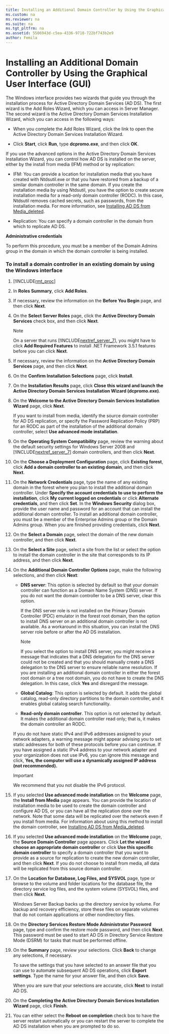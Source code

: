 ```yaml
---
title: Installing an Additional Domain Controller by Using the Graphical User Interface (GUI)
ms.custom: na
ms.reviewer: na
ms.suite: na
ms.tgt_pltfrm: na
ms.assetid: 5506943d-c5ea-4336-9718-722bf743b2e9
author: Femila
---
```

# Installing an Additional Domain Controller by Using the Graphical User Interface (GUI)
  The Windows interface provides two wizards that guide you through the installation process for Active Directory Domain Services \(AD DS\). The first wizard is the Add Roles Wizard, which you can access in Server Manager. The second wizard is the Active Directory Domain Services Installation Wizard, which you can access in the following ways:  
  
-   When you complete the Add Roles Wizard, click the link to open the Active Directory Domain Services Installation Wizard.  
  
-   Click **Start**, click **Run**, type **dcpromo.exe**, and then click **OK**.  
  
 If you use the advanced options in the Active Directory Domain Services Installation Wizard, you can control how AD DS is installed on the server, either by the install from media \(IFM\) method or by replication:  
  
-   IFM: You can provide a location for installation media that you have created with Ntdsutil.exe or that you have restored from a backup of a similar domain controller in the same domain. If you create the installation media by using Ntdsutil, you have the option to create secure installation media for a read\-only domain controller \(RODC\). In this case, Ntdsutil removes cached secrets, such as passwords, from the installation media. For more information, see [Installing AD DS from Media_deleted](../Topic/Installing-AD-DS-from-Media_deleted.md).  
  
-   Replication: You can specify a domain controller in the domain from which to replicate AD DS.  
  
 **Administrative credentials**  
  
 To perform this procedure, you must be a member of the Domain Admins group in the domain in which the domain controller is being installed.  
  
### To install a domain controller in an existing domain by using the Windows interface  
  
1.  [!INCLUDE[rmt_proc](../Token/rmt_proc_md.md)]  
  
2.  In **Roles Summary**, click **Add Roles**.  
  
3.  If necessary, review the information on the **Before You Begin** page, and then click **Next**.  
  
4.  On the **Select Server Roles** page, click the **Active Directory Domain Services** check box, and then click **Next**.  
  
    > [!NOTE]  
    >  On a server that runs [!INCLUDE[nextref_server_7](../Token/nextref_server_7_md.md)], you might have to click **Add Required Features** to install .NET Framework 3.5.1 features before you can click **Next**.  
  
5.  If necessary, review the information on the **Active Directory Domain Services** page, and then click **Next**.  
  
6.  On the **Confirm Installation Selections** page, click **Install**.  
  
7.  On the **Installation Results** page, click **Close this wizard and launch the Active Directory Domain Services Installation Wizard \(dcpromo.exe\)**.  
  
8.  On the **Welcome to the Active Directory Domain Services Installation Wizard** page, click **Next**.  
  
     If you want to install from media, identify the source domain controller for AD DS replication, or specify the Password Replication Policy \(PRP\) for an RODC as part of the installation of the additional domain controller, select **Use advanced mode installation**.  
  
9. On the **Operating System Compatibility** page, review the warning about the default security settings for Windows Server 2008 and [!INCLUDE[nextref_server_7](../Token/nextref_server_7_md.md)] domain controllers, and then click **Next**.  
  
10. On the **Choose a Deployment Configuration** page, click **Existing forest**, click **Add a domain controller to an existing domain**, and then click **Next**.  
  
11. On the **Network Credentials** page, type the name of any existing domain in the forest where you plan to install the additional domain controller. Under **Specify the account credentials to use to perform the installation**, click **My current logged on credentials** or click **Alternate credentials**, and then click **Set**. In the **Windows Security** dialog box, provide the user name and password for an account that can install the additional domain controller. To install an additional domain controller, you must be a member of the Enterprise Admins group or the Domain Admins group. When you are finished providing credentials, click **Next**.  
  
12. On the **Select a Domain** page, select the domain of the new domain controller, and then click **Next**.  
  
13. On the **Select a Site** page, select a site from the list or select the option to install the domain controller in the site that corresponds to its IP address, and then click **Next**.  
  
14. On the **Additional Domain Controller Options** page, make the following selections, and then click **Next**:  
  
    -   **DNS server**: This option is selected by default so that your domain controller can function as a Domain Name System \(DNS\) server. If you do not want the domain controller to be a DNS server, clear this option.  
  
         If the DNS server role is not installed on the Primary Domain Controller \(PDC\) emulator in the forest root domain, then the option to install DNS server on an additional domain controller is not available. As a workaround in this situation, you can install the DNS server role before or after the AD DS installation.  
  
        > [!NOTE]  
        >  If you select the option to install DNS server, you might receive a message that indicates that a DNS delegation for the DNS server could not be created and that you should manually create a DNS delegation to the DNS server to ensure reliable name resolution. If you are installing an additional domain controller in either the forest root domain or a tree root domain, you do not have to create the DNS delegation. In this case, click **Yes** and disregard the message.  
  
    -   **Global Catalog**: This option is selected by default. It adds the global catalog, read\-only directory partitions to the domain controller, and it enables global catalog search functionality.  
  
    -   **Read\-only domain controller**. This option is not selected by default. It makes the additional domain controller read only; that is, it makes the domain controller an RODC.  
  
     If you do not have static IPv4 and IPv6 addresses assigned to your network adapters, a warning message might appear advising you to set static addresses for both of these protocols before you can continue. If you have assigned a static IPv4 address to your network adapter and your organization does not use IPv6, you can ignore this message and click, **Yes, the computer will use a dynamically assigned IP address \(not recommended\).**  
  
    > [!IMPORTANT]  
    >  We recommend that you not disable the IPv6 protocol.  
  
15. If you selected **Use advanced mode installation** on the **Welcome** page, the **Install from Media** page appears. You can provide the location of installation media to be used to create the domain controller and configure AD DS, or you can have all the replication done over the network. Note that some data will be replicated over the network even if you install from media. For information about using this method to install the domain controller, see [Installing AD DS from Media_deleted](../Topic/Installing-AD-DS-from-Media_deleted.md).  
  
16. If you selected **Use advanced mode installation** on the **Welcome** page, the **Source Domain Controller** page appears. Click **Let the wizard choose an appropriate domain controller** or click **Use this specific domain controller** to specify a domain controller that you want to provide as a source for replication to create the new domain controller, and then click **Next**. If you do not choose to install from media, all data will be replicated from this source domain controller.  
  
17. On the **Location for Database, Log Files, and SYSVOL** page, type or browse to the volume and folder locations for the database file, the directory service log files, and the system volume \(SYSVOL\) files, and then click **Next**.  
  
     Windows Server Backup backs up the directory service by volume. For backup and recovery efficiency, store these files on separate volumes that do not contain applications or other nondirectory files.  
  
18. On the **Directory Services Restore Mode Administrator Password** page, type and confirm the restore mode password, and then click **Next**. This password must be used to start AD DS in Directory Service Restore Mode \(DSRM\) for tasks that must be performed offline.  
  
19. On the **Summary** page, review your selections. Click **Back** to change any selections, if necessary.  
  
     To save the settings that you have selected to an answer file that you can use to automate subsequent AD DS operations, click **Export settings**. Type the name for your answer file, and then click **Save**.  
  
     When you are sure that your selections are accurate, click **Next** to install AD DS.  
  
20. On the **Completing the Active Directory Domain Services Installation Wizard** page, click **Finish**.  
  
21. You can either select the **Reboot on completion** check box to have the server restart automatically or you can restart the server to complete the AD DS installation when you are prompted to do so.  
  
  